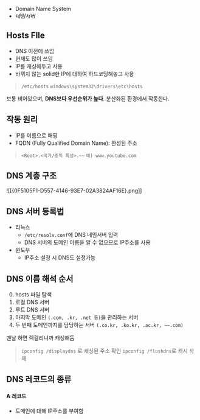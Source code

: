 - Domain Name System
- *네임서버*
## Hosts FIle
- DNS 이전에 쓰임
- 현재도 많이 쓰임
- IP를 캐싱해두고 사용
- 바뀌지 않는 solid한 IP에 대하여 하드코딩해놓고 사용

> `/etc/hosts`
> `windows\system32\drivers\etc\hosts`

보통 비어있으며, __DNS보다 우선순위가 높다__.
분산화된 환경에서 작동한다.
## 작동 원리
- IP를 이름으로 매핑
- FQDN (Fully Qualified Domain Name): 완성된 주소
> `<Root>.<국가/조직 특성>.~~`
> `예) www.youtube.com` 
## DNS 계층 구조
![[{0F5105F1-D557-4146-93E7-02A3824AF16E}.png]]

## DNS 서버 등록법
- 리눅스
	- `/etc/resolv.conf`에 DNS 네임서버 입력
	- DNS 서버의 도메인 이름을 알 수 없으므로 IP주소를 사용
- 윈도우
	- IP주소 설정 시 DNS도 설정가능

## DNS 이름 해석 순서
0. hosts 파일 탐색
1. 로컬 DNS 서버
2. 루트 DNS 서버
3. 마지막 도메인 `(.com, .kr, .net 등)`을 관리하는 서버
4. 두 번째 도메인까지를 담당하는 서버 `(.co.kr, .ko.kr, .ac.kr, ~~.com)`

맨날 하면 렉걸리니까 캐싱해둠

> `ipconfig /displaydns` 로 캐싱된 주소 확인
> `ipconfig /flushdns`로 캐시 삭제

## DNS 레코드의 종류

#### A 레코드
- 도메인에 대해 IP주소를 부여함

